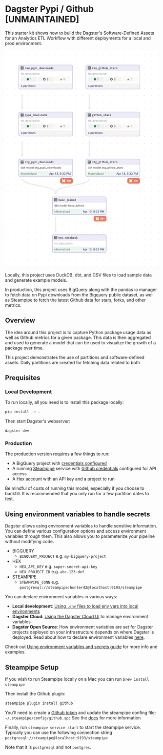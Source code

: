 # Dagster Pypi / Github [UNMAINTAINED]

This starter kit shows how to build the Dagster's
Software-Defined Assets for an Analytics ETL Workflow with
different deployments for a local and prod environment.

![](assets/asset_graph.png)

Locally, this project uses DuckDB, dbt, and CSV files to load sample
data and generate example models.

In production, this project uses BigQuery along with the pandas
io manager to fetch data on Pypi downloads from the Bigquery public
dataset, as well as Steampipe to fetch the latest Github data
for stars, forks, and other metrics.

## Overview

The idea around this project is to capture Python package usage data
as well as Github metrics for a given package. This data is then
aggregated and used to generate a model that can be used to
visualize the growth of a package over time.

This project demonstrates the use of partitions and software-defined assets.
Daily partitions are created for fetching data related to both

## Prequisites

### Local Development

To run locally, all you need is to install this package locally:

```bash
pip install -e .
```

Then start Dagster's webserver:

```bash
dagster dev
```

### Production

The production version requires a few things to run:

- A BigQuery project with [credentials configured](https://docs.dagster.io/integrations/bigquery/reference#providing-credentials-as-configuration)
- A running [Steampipe](https://steampipe.io/downloads) service with [Github credentials](https://hub.steampipe.io/plugins/turbot/github#credentials)
  configured for API access.
- A Hex account with an API key and a project to run

Be mindful of costs of running this model, especially if you choose to backfill.
It is recommended that you only run for a few partition dates to test.

## Using environment variables to handle secrets

Dagster allows using environment variables to handle sensitive information. You can define various configuration options and access environment variables through them. This also allows you to parameterize your pipeline without modifying code.

- BIGQUERY
  - `BIGQUERY_PROJECT` e.g. `my-bigquery-project`
- HEX
  - `HEX_API_KEY` e.g. `super-secret-api-key`
  - `HEX_PROJECT_ID` e.g. `abc-123-def`
- STEAMPIPE
  - `STEAMPIPE_CONN` e.g. `postgresql://steampipe:hunter42@localhost:9193/steampipe`

You can declare environment variables in various ways:
- **Local development**: [Using `.env` files to load env vars into local environments](https://docs.dagster.io/guides/dagster/using-environment-variables-and-secrets#declaring-environment-variables)
- **Dagster Cloud**: [Using the Dagster Cloud UI](https://docs.dagster.io/master/dagster-cloud/developing-testing/environment-variables-and-secrets#using-the-dagster-cloud-ui) to manage environment variables
- **Dagster Open Source**: How environment variables are set for Dagster projects deployed on your infrastructure depends on where Dagster is deployed. Read about how to declare environment variables [here](https://docs.dagster.io/master/guides/dagster/using-environment-variables-and-secrets#declaring-environment-variables).

Check out [Using environment variables and secrets guide](https://docs.dagster.io/guides/dagster/using-environment-variables-and-secrets) for more info and examples.

## Steampipe Setup

If you wish to run Steampipe locally on a Mac you can
run `brew install steampipe`

Then install the Github plugin:

```bash
steampipe plugin install github
```

You'll need to create a [Github token](https://hub.steampipe.io/plugins/turbot/github#documentation:~:text=must%20create%20a-,personal%20access%20token,-and%20assign%20the)
and update the steampipe confing file: `~/.steampipe/config/github.spc`
See the [docs](https://hub.steampipe.io/plugins/turbot/github#documentation)
for more information

Finally, run `steampipe service start` to start the steampipe service.
Typically you can use the following connection string
`postgresql://steampipe@localhost:9193/steampipe`

Note that it is `postgresql` and not `postgres`.

